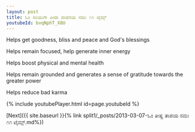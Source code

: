```yaml
---
layout: post
title: ಓಂ ಸಂಯುಗೇ ಪೀಡಾ ವಾಹನಯ ನಮಃ ೧೧ ಟೈಮ್ಸ್
youtubeId: bvqNphT_X8U
---
```

 
 
Helps get goodness, bliss and peace and God's blessings
 
Helps remain focused, help generate inner energy 
 
Helps boost physical and mental health 
 
Helps remain grounded and generates a sense of gratitude towards the greater power 
 
Helps reduce bad karma
 
 
 
 


{% include youtubePlayer.html id=page.youtubeId %}
 
[Next]({{ site.baseurl }}{% link  split1/_posts/2013-03-07-ಓಂ ತೀಷ್ಣ ತಾಪಯ ನಮಃ ೧೧ ಟೈಮ್ಸ್.md%})
 

